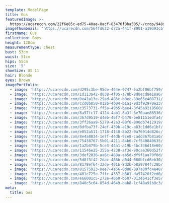 ```yaml
---
template: ModelPage
title: Gus
featuredImage: >-
  https://ucarecdn.com/22f6e85c-ed75-40ae-8acf-83470f8ba505/-/crop/948x374/0,0/-/preview/
imageThumbnail: 'https://ucarecdn.com/564fd622-d72a-441f-8901-a19d93cbfaf2/'
firstName: Gus
collection: Boys
height: 120cm
measurementType: chest
bust: 53cm
waist: 51cm
hips: 55cm
size: '5'
shoeSize: US 11
hair: Blonde
eyes: Brown
imagePortfolio:
  - image: 'https://ucarecdn.com/d295c3be-95de-464e-9747-5a2bf06bf759/'
  - image: 'https://ucarecdn.com/1d113a42-d038-4f05-a78b-8d0ecd8e18a6/'
  - image: 'https://ucarecdn.com/0e41a13e-29ad-485c-b8ec-89e65e488731/'
  - image: 'https://ucarecdn.com/ccd0b850-012b-4b04-b1a1-9d3f92970e23/'
  - image: 'https://ucarecdn.com/c3573731-ff5a-49b5-bae4-3f45a9218560/'
  - image: 'https://ucarecdn.com/8a97fc17-4124-4ab1-8a3f-6e70aae88536/'
  - image: 'https://ucarecdn.com/367d9519-d4eb-46f7-b479-be81151edfa4/'
  - image: 'https://ucarecdn.com/3ff26aa9-5279-42a3-88f0-890db7412919/'
  - image: 'https://ucarecdn.com/0dfba73f-24ef-439b-a19c-a83c1dd6e1bf/'
  - image: 'https://ucarecdn.com/e052a511-1718-4140-8b22-9a76914d826c/'
  - image: 'https://ucarecdn.com/8e4a8834-1e7f-44db-9ce8-cadd367b81a6/'
  - image: 'https://ucarecdn.com/75438767-5b01-4211-84b6-7cf540840635/'
  - image: 'https://ucarecdn.com/1a2b479b-5ce3-44a1-a19b-4bc346d18e60/'
  - image: 'https://ucarecdn.com/11546e25-355a-4238-af3e-90cae360d52f/'
  - image: 'https://ucarecdn.com/3def2036-aa6c-468a-ab5d-df9f1aa70f8d/'
  - image: 'https://ucarecdn.com/5d8f3f42-2dac-486b-a044-060bfcd6eb30/'
  - image: 'https://ucarecdn.com/8178ef64-32de-401b-8d2b-b8a9784fc28b/'
  - image: 'https://ucarecdn.com/81575923-8ee7-4a66-8d88-897a80fc4e48/'
  - image: 'https://ucarecdn.com/401c725e-7ffc-4337-b801-da57420f2ed0/'
  - image: 'https://ucarecdn.com/e66001c5-272e-4660-b507-013e641cf3e5/'
  - image: 'https://ucarecdn.com/840c5c64-854d-4649-bab8-1cf48a91b8c3/'
meta:
  title: Gus
---
```


